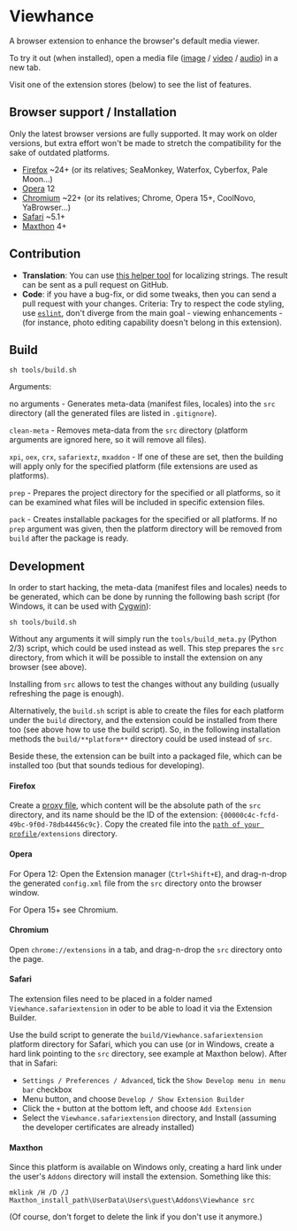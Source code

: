 # Viewhance #
A browser extension to enhance the browser's default media viewer.

To try it out (when installed), open a media file ([image](http://upload.wikimedia.org/wikipedia/commons/e/ec/StLouisArchMultExpToneMapped.jpg) / [video](http://upload.wikimedia.org/wikipedia/commons/5/5f/Hdr_time_lapse_montage.ogg) / [audio](http://upload.wikimedia.org/wikipedia/en/3/3d/Sample_of_Daft_Punk's_Da_Funk.ogg)) in a new tab.

Visit one of the extension stores (below) to see the list of features.

## Browser support / Installation ##
Only the latest browser versions are fully supported. It may work on older versions, but extra effort won't be made to stretch the compatibility for the sake of outdated platforms.

- [Firefox](https://addons.mozilla.org/addon/viewhance/) ~24+ (or its relatives; SeaMonkey, Waterfox, Cyberfox, Pale Moon...)
- [Opera](http://tiny.cc/Viewhance-oex) 12
- [Chromium](https://chrome.google.com/webstore/detail/ijabcgpjcbpphfagcaknnlcfeodbnkgp) ~22+ (or its relatives; Chrome, Opera 15+, CoolNovo, YaBrowser...)
- [Safari](http://tiny.cc/Viewhance-safariextz) ~5.1+
- [Maxthon](http://extension.maxthon.com/detail/index.php?view_id=2527) 4+

## Contribution ##
- **Translation**: You can use [this helper tool](https://rawgit.com/Deathamns/Viewhance/master/tools/localizer.html) for localizing strings. The result can be sent as a pull request on GitHub.
- **Code**: if you have a bug-fix, or did some tweaks, then you can send a pull request with your changes. Criteria: Try to respect the code styling, use [`eslint`](http://eslint.org/), don't diverge from the main goal - viewing enhancements - (for instance, photo editing capability doesn't belong in this extension).

## Build ##
`sh tools/build.sh`

Arguments:

no arguments - Generates meta-data (manifest files, locales) into the `src` directory (all the generated files are listed in `.gitignore`).

`clean-meta` - Removes meta-data from the `src` directory (platform arguments are ignored here, so it will remove all files).

`xpi`, `oex`, `crx`, `safariextz`, `mxaddon` - If one of these are set, then the building will apply only for the specified platform (file extensions are used as platforms).

`prep` - Prepares the project directory for the specified or all platforms, so it can be examined what files will be included in specific extension files.

`pack` - Creates installable packages for the specified or all platforms. If no `prep` argument was given, then the platform directory will be removed from `build` after the package is ready.

## Development ##
In order to start hacking, the meta-data (manifest files and locales) needs to be generated, which can be done by running the following bash script (for Windows, it can be used with [Cygwin](https://cygwin.com/install.html)):

`sh tools/build.sh`

Without any arguments it will simply run the `tools/build_meta.py` (Python 2/3) script, which could be used instead as well. This step prepares the `src` directory, from which it will be possible to install the extension on any browser (see above).

Installing from `src` allows to test the changes without any building (usually refreshing the page is enough).

Alternatively, the `build.sh` script is able to create the files for each platform under the `build` directory, and the extension could be installed from there too (see above how to use the build script). So, in the following installation methods the `build/**platform**` directory could be used instead of `src`.

Beside these, the extension can be built into a packaged file, which can be installed too (but that sounds tedious for developing).

#### Firefox ####
Create a [proxy file](https://developer.mozilla.org/en-US/Add-ons/Setting_up_extension_development_environment#Firefox_extension_proxy_file), which content will be the absolute path of the `src` directory, and its name should be the ID of the extension: `{00000c4c-fcfd-49bc-9f0d-78db44456c9c}`.
Copy the created file into the [`path of your profile`](https://support.mozilla.org/en-US/kb/profiles-where-firefox-stores-user-data#w_how-do-i-find-my-profile)`/extensions` directory.

#### Opera ####
For Opera 12: Open the Extension manager (`Ctrl+Shift+E`), and drag-n-drop the generated `config.xml` file from the `src` directory onto the browser window.

For Opera 15+ see Chromium.

#### Chromium ####
Open `chrome://extensions` in a tab, and drag-n-drop the `src` directory onto the page.

#### Safari ####
The extension files need to be placed in a folder named `Viewhance.safariextension` in oder to be able to load it via the Extension Builder.

Use the build script to generate the `build/Viewhance.safariextension` platform directory for Safari, which you can use (or in Windows, create a hard link pointing to the `src` directory, see example at Maxthon below). After that in Safari:

- `Settings / Preferences / Advanced`, tick the `Show Develop menu in menu bar` checkbox
- Menu button, and choose `Develop / Show Extension Builder`
- Click the `+` button at the bottom left, and choose `Add Extension`
- Select the `Viewhance.safariextension` directory, and Install (assuming the developer certificates are already installed)

#### Maxthon ####
Since this platform is available on Windows only, creating a hard link under the user's `Addons` directory will install the extension. Something like this:

`mklink /H /D /J Maxthon_install_path\UserData\Users\guest\Addons\Viewhance src`

(Of course, don't forget to delete the link if you don't use it anymore.)
